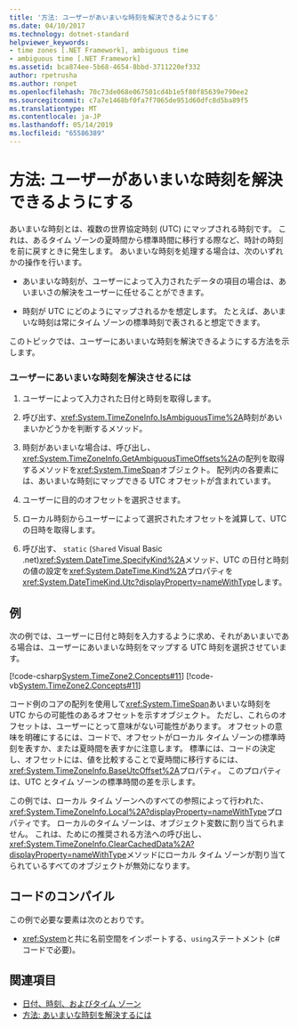 ```yaml
---
title: '方法: ユーザーがあいまいな時刻を解決できるようにする'
ms.date: 04/10/2017
ms.technology: dotnet-standard
helpviewer_keywords:
- time zones [.NET Framework], ambiguous time
- ambiguous time [.NET Framework]
ms.assetid: bca874ee-5b68-4654-8bbd-3711220ef332
author: rpetrusha
ms.author: ronpet
ms.openlocfilehash: 70c73de068e067501cd4b1e5f80f85639e790ee2
ms.sourcegitcommit: c7a7e1468bf0fa7f7065de951d60dfc8d5ba89f5
ms.translationtype: MT
ms.contentlocale: ja-JP
ms.lasthandoff: 05/14/2019
ms.locfileid: "65586389"
---
```

# <a name="how-to-let-users-resolve-ambiguous-times"></a>方法: ユーザーがあいまいな時刻を解決できるようにする

あいまいな時刻とは、複数の世界協定時刻 (UTC) にマップされる時刻です。 これは、あるタイム ゾーンの夏時間から標準時間に移行する際など、時計の時刻を前に戻すときに発生します。 あいまいな時刻を処理する場合は、次のいずれかの操作を行います。

* あいまいな時刻が、ユーザーによって入力されたデータの項目の場合は、あいまいさの解決をユーザーに任せることができます。

* 時刻が UTC にどのようにマップされるかを想定します。 たとえば、あいまいな時刻は常にタイム ゾーンの標準時刻で表されると想定できます。

このトピックでは、ユーザーにあいまいな時刻を解決できるようにする方法を示します。

### <a name="to-let-a-user-resolve-an-ambiguous-time"></a>ユーザーにあいまいな時刻を解決させるには

1. ユーザーによって入力された日付と時刻を取得します。

2. 呼び出す、<xref:System.TimeZoneInfo.IsAmbiguousTime%2A>時刻があいまいかどうかを判断するメソッド。

3. 時刻があいまいな場合は、呼び出し、<xref:System.TimeZoneInfo.GetAmbiguousTimeOffsets%2A>の配列を取得するメソッドを<xref:System.TimeSpan>オブジェクト。 配列内の各要素には、あいまいな時刻にマップできる UTC オフセットが含まれています。

4. ユーザーに目的のオフセットを選択させます。

5. ローカル時刻からユーザーによって選択されたオフセットを減算して、UTC の日時を取得します。

6. 呼び出す、 `static` (`Shared` Visual Basic .net)<xref:System.DateTime.SpecifyKind%2A>メソッド、UTC の日付と時刻の値の設定を<xref:System.DateTime.Kind%2A>プロパティを<xref:System.DateTimeKind.Utc?displayProperty=nameWithType>します。

## <a name="example"></a>例

次の例では、ユーザーに日付と時刻を入力するように求め、それがあいまいである場合は、ユーザーにあいまいな時刻をマップする UTC 時刻を選択させています。

[!code-csharp[System.TimeZone2.Concepts#11](../../../samples/snippets/csharp/VS_Snippets_CLR_System/system.TimeZone2.Concepts/CS/TimeZone2Concepts.cs#11)]
[!code-vb[System.TimeZone2.Concepts#11](../../../samples/snippets/visualbasic/VS_Snippets_CLR_System/system.TimeZone2.Concepts/VB/TimeZone2Concepts.vb#11)]

コード例のコアの配列を使用して<xref:System.TimeSpan>あいまいな時刻を UTC からの可能性のあるオフセットを示すオブジェクト。 ただし、これらのオフセットは、ユーザーにとって意味がない可能性があります。 オフセットの意味を明確にするには、コードで、オフセットがローカル タイム ゾーンの標準時刻を表すか、または夏時間を表すかに注意します。 標準には、コードの決定し、オフセットには、値を比較することで夏時間に移行するには、<xref:System.TimeZoneInfo.BaseUtcOffset%2A>プロパティ。 このプロパティは、UTC とタイム ゾーンの標準時間の差を示します。

この例では、ローカル タイム ゾーンへのすべての参照によって行われた、<xref:System.TimeZoneInfo.Local%2A?displayProperty=nameWithType>プロパティです。 ローカルのタイム ゾーンは、オブジェクト変数に割り当てられません。 これは、ためにの推奨される方法への呼び出し、<xref:System.TimeZoneInfo.ClearCachedData%2A?displayProperty=nameWithType>メソッドにローカル タイム ゾーンが割り当てられているすべてのオブジェクトが無効になります。

## <a name="compiling-the-code"></a>コードのコンパイル

この例で必要な要素は次のとおりです。

* <xref:System>と共に名前空間をインポートする、`using`ステートメント (c# コードで必要)。

## <a name="see-also"></a>関連項目

- [日付、時刻、およびタイム ゾーン](../../../docs/standard/datetime/index.md)
- [方法: あいまいな時刻を解決するには](../../../docs/standard/datetime/resolve-ambiguous-times.md)
